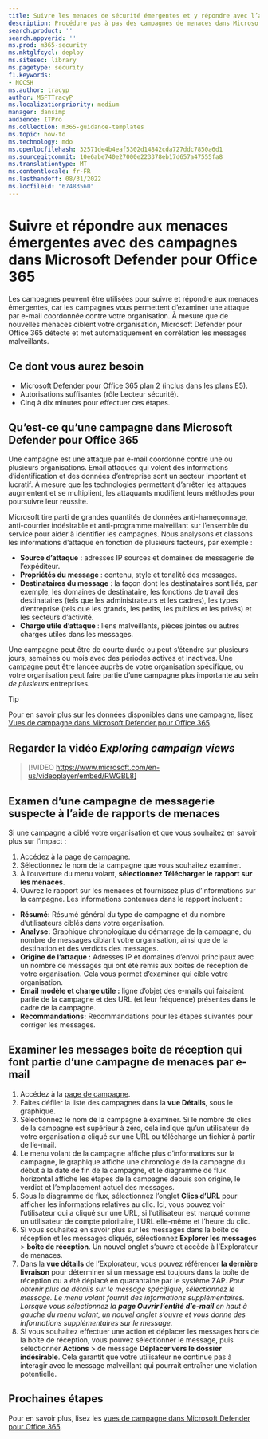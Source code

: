 ```yaml
---
title: Suivre les menaces de sécurité émergentes et y répondre avec l’affichage des campagnes dans Microsoft Defender pour Office 365
description: Procédure pas à pas des campagnes de menaces dans Microsoft Defender pour Office 365 pour montrer comment elles peuvent être utilisées pour enquêter sur une attaque par e-mail coordonnée contre votre organisation.
search.product: ''
search.appverid: ''
ms.prod: m365-security
ms.mktglfcycl: deploy
ms.sitesec: library
ms.pagetype: security
f1.keywords:
- NOCSH
ms.author: tracyp
author: MSFTTracyP
ms.localizationpriority: medium
manager: dansimp
audience: ITPro
ms.collection: m365-guidance-templates
ms.topic: how-to
ms.technology: mdo
ms.openlocfilehash: 32571de4b4eaf5302d14842cda727ddc7850a6d1
ms.sourcegitcommit: 10e6abe740e27000e223378eb17d657a47555fa8
ms.translationtype: MT
ms.contentlocale: fr-FR
ms.lasthandoff: 08/31/2022
ms.locfileid: "67483560"
---
```

# <a name="track-and-respond-to-emerging-threats-with-campaigns-in-microsoft-defender-for-office-365"></a>Suivre et répondre aux menaces émergentes avec des campagnes dans Microsoft Defender pour Office 365

Les campagnes peuvent être utilisées pour suivre et répondre aux menaces émergentes, car les campagnes vous permettent d’examiner une attaque par e-mail coordonnée contre votre organisation. À mesure que de nouvelles menaces ciblent votre organisation, Microsoft Defender pour Office 365 détecte et met automatiquement en corrélation les messages malveillants. 

## <a name="what-you-will-need"></a>Ce dont vous aurez besoin
- Microsoft Defender pour Office 365 plan 2 (inclus dans les plans E5).
- Autorisations suffisantes (rôle Lecteur sécurité).
- Cinq à dix minutes pour effectuer ces étapes.

## <a name="what-is-a-campaign-in-microsoft-defender-for-office-365"></a>Qu’est-ce qu’une campagne dans Microsoft Defender pour Office 365

Une campagne est une attaque par e-mail coordonné contre une ou plusieurs organisations. Email attaques qui volent des informations d’identification et des données d’entreprise sont un secteur important et lucratif. À mesure que les technologies permettant d’arrêter les attaques augmentent et se multiplient, les attaquants modifient leurs méthodes pour poursuivre leur réussite.

Microsoft tire parti de grandes quantités de données anti-hameçonnage, anti-courrier indésirable et anti-programme malveillant sur l’ensemble du service pour aider à identifier les campagnes. Nous analysons et classons les informations d’attaque en fonction de plusieurs facteurs, par exemple :

- **Source d’attaque** : adresses IP sources et domaines de messagerie de l’expéditeur.
- **Propriétés du message** : contenu, style et tonalité des messages.
- **Destinataires du message** : la façon dont les destinataires sont liés, par exemple, les domaines de destinataire, les fonctions de travail des destinataires (tels que les administrateurs et les cadres), les types d’entreprise (tels que les grands, les petits, les publics et les privés) et les secteurs d’activité.
- **Charge utile d’attaque** : liens malveillants, pièces jointes ou autres charges utiles dans les messages.

Une campagne peut être de courte durée ou peut s’étendre sur plusieurs jours, semaines ou mois avec des périodes actives et inactives. Une campagne peut être lancée auprès de votre organisation spécifique, ou votre organisation peut faire partie d’une campagne plus importante au sein *de plusieurs* entreprises.

> [!TIP]
> Pour en savoir plus sur les données disponibles dans une campagne, lisez [Vues de campagne dans Microsoft Defender pour Office 365](/microsoft-365/security/office-365-security/campaigns).

## <a name="watch-the-exploring-campaign-views-video"></a>Regarder la vidéo *Exploring campaign views*

> [!VIDEO https://www.microsoft.com/en-us/videoplayer/embed/RWGBL8]

## <a name="investigating-a-suspicious-email-campaign-using-threat-reports"></a>Examen d’une campagne de messagerie suspecte à l’aide de rapports de menaces

Si une campagne a ciblé votre organisation et que vous souhaitez en savoir plus sur l’impact : 
1. Accédez à la [page de campagne](https://security.microsoft.com/campaigns).
1. Sélectionnez le nom de la campagne que vous souhaitez examiner. 
1. À l’ouverture du menu volant, **sélectionnez Télécharger le rapport sur les menaces**.
1. Ouvrez le rapport sur les menaces et fournissez plus d’informations sur la campagne. Les informations contenues dans le rapport incluent : 
- **Résumé:** Résumé général du type de campagne et du nombre d’utilisateurs ciblés dans votre organisation. 
- **Analyse:** Graphique chronologique du démarrage de la campagne, du nombre de messages ciblant votre organisation, ainsi que de la destination et des verdicts des messages. 
- **Origine de l’attaque :** Adresses IP et domaines d’envoi principaux avec un nombre de messages qui ont été remis aux boîtes de réception de votre organisation. Cela vous permet d’examiner qui cible votre organisation. 
- **Email modèle et charge utile :** ligne d’objet des e-mails qui faisaient partie de la campagne et des URL (et leur fréquence) présentes dans le cadre de la campagne.
- **Recommandations:** Recommandations pour les étapes suivantes pour corriger les messages.

## <a name="investigate-inboxed-messages-that-are-part-of-a-email-threat-campaign"></a>Examiner les messages boîte de réception qui font partie d’une campagne de menaces par e-mail

1. Accédez à la [page de campagne](https://security.microsoft.com/campaigns).
1. Faites défiler la liste des campagnes dans la **vue Détails**, sous le graphique.
1. Sélectionnez le nom de la campagne à examiner. Si le nombre de clics de la campagne est supérieur à zéro, cela indique qu’un utilisateur de votre organisation a cliqué sur une URL ou téléchargé un fichier à partir de l’e-mail.
1. Le menu volant de la campagne affiche plus d’informations sur la campagne, le graphique affiche une chronologie de la campagne du début à la date de fin de la campagne, et le diagramme de flux horizontal affiche les étapes de la campagne depuis son origine, le verdict et l’emplacement actuel des messages.
1. Sous le diagramme de flux, sélectionnez l’onglet **Clics d’URL** pour afficher les informations relatives au clic. Ici, vous pouvez voir l’utilisateur qui a cliqué sur une URL, si l’utilisateur est marqué comme un utilisateur de compte prioritaire, l’URL elle-même et l’heure du clic. 
1. Si vous souhaitez en savoir plus sur les messages dans la boîte de réception et les messages cliqués, sélectionnez **Explorer les messages** > **boîte de réception**. Un nouvel onglet s’ouvre et accède à l’Explorateur de menaces. 
1. Dans la **vue détails** de l’Explorateur, vous pouvez référencer **la dernière livraison** pour déterminer si un message est toujours dans la boîte de réception ou a été déplacé en quarantaine par le système ZAP. _Pour obtenir plus de détails sur le message spécifique, sélectionnez le message. Le menu volant fournit des informations supplémentaires. Lorsque vous sélectionnez la **page Ouvrir l’entité d’e-mail** en haut à gauche du menu volant, un nouvel onglet s’ouvre et vous donne des informations supplémentaires sur le message._
1.  Si vous souhaitez effectuer une action et déplacer les messages hors de la boîte de réception, vous pouvez sélectionner le message, puis sélectionner **Actions** >  de message **Déplacer vers le dossier indésirable**. Cela garantit que votre utilisateur ne continue pas à interagir avec le message malveillant qui pourrait entraîner une violation potentielle. 

## <a name="next-steps"></a>Prochaines étapes

Pour en savoir plus, lisez les [vues de campagne dans Microsoft Defender pour Office 365](/microsoft-365/security/office-365-security/campaigns).
